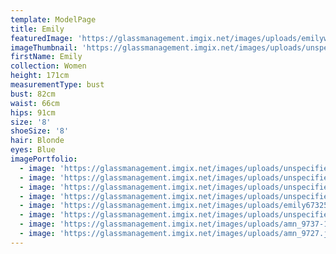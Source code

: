 ```yaml
---
template: ModelPage
title: Emily
featuredImage: 'https://glassmanagement.imgix.net/images/uploads/emilywesbann23801873.jpg'
imageThumbnail: 'https://glassmanagement.imgix.net/images/uploads/unspecified-14.jpeg'
firstName: Emily
collection: Women
height: 171cm
measurementType: bust
bust: 82cm
waist: 66cm
hips: 91cm
size: '8'
shoeSize: '8'
hair: Blonde
eyes: Blue
imagePortfolio:
  - image: 'https://glassmanagement.imgix.net/images/uploads/unspecified-11.jpeg'
  - image: 'https://glassmanagement.imgix.net/images/uploads/unspecified-2.jpeg'
  - image: 'https://glassmanagement.imgix.net/images/uploads/unspecified-6.jpeg'
  - image: 'https://glassmanagement.imgix.net/images/uploads/unspecified-8.jpeg'
  - image: 'https://glassmanagement.imgix.net/images/uploads/emily673254bannerr.jpeg'
  - image: 'https://glassmanagement.imgix.net/images/uploads/unspecified-9.jpeg'
  - image: 'https://glassmanagement.imgix.net/images/uploads/amn_9737-1-.jpg'
  - image: 'https://glassmanagement.imgix.net/images/uploads/amn_9727.jpg'
---
```


